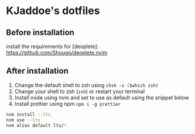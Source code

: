 # KJaddoe's dotfiles

## Before installation

install the requirements for [deoplete]: https://github.com/Shougo/deoplete.nvim

## After installation

1. Change the default shell to zsh using `chsh -s ($which zsh)`
2. Change your shell to zsh (`zsh`) or restart your terminal
3. Install node using nvm and set to use as default using the snippet below
4. Install prettier using npm `npm i -g prettier`

```bash
nvm install --lts
nvm use --lts
nvm alias default lts/*
```

